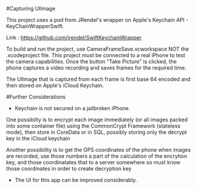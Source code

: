 #Capturing UIImage

This project uses a pod from JRendel's wrapper on Apple's Keychain API  - KeyChainWrapperSwift.

Link : https://github.com/jrendel/SwiftKeychainWrapper

To build and run the project, use CameraFrameSave.xcworkspace NOT  the .xcodeproject file. This project must be connected to a real iPhone to test the camera capabilities.
Once the button "Take Picture" is clicked, the phone captures a video recording and saves frames for the required time.

The UIImage that is captured from each frame is first base 64 encoded and then stored on Apple's iCloud Keychain.

#Further Considerations

* Keychain is not secured on a jailbroken iPhone. 

One possibilty is to encrypt each image immediately (or all images packed into some container file) using the CommonCrypt Framework (stateless mode), then store in CoreData or in SQL, possibly storing only the decrypt key in the iCloud keychain

Another possibility is to get the GPS coordinates of the phone when images are recorded, use those numbers a part of the calculation of the encrytion key, and those coordinatates that to a server somewhere so must know those coordinates in order to create decryption key

* The UI for this app can be improved considerably. 


